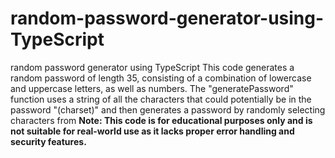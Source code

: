 # random-password-generator-using-TypeScript
random password generator using TypeScript
This code generates a random password of length 35, consisting of a combination of lowercase and uppercase letters, as well as numbers.
The "generatePassword" function uses a string of all the characters that could potentially be in the password "(charset)" and then generates a password by randomly selecting characters from
**Note: This code is for educational purposes only and is not suitable for real-world use as it lacks proper error handling and security features.**
